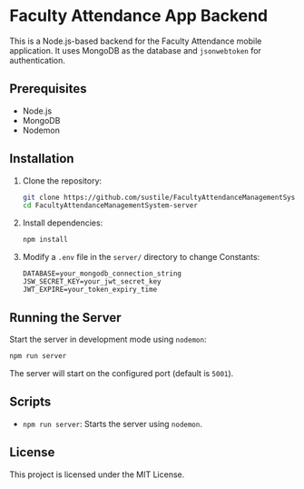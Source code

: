 
# Faculty Attendance App Backend

This is a Node.js-based backend for the Faculty Attendance mobile application. It uses MongoDB as the database and `jsonwebtoken` for authentication.

## Prerequisites

- Node.js
- MongoDB
- Nodemon

## Installation

1. Clone the repository:
   ```bash
   git clone https://github.com/sustile/FacultyAttendanceManagementSystem-server.git
   cd FacultyAttendanceManagementSystem-server
   ```

2. Install dependencies:
   ```bash
   npm install
   ```

3. Modify a `.env` file in the `server/` directory to change Constants:
   ```env
   DATABASE=your_mongodb_connection_string
   JSW_SECRET_KEY=your_jwt_secret_key
   JWT_EXPIRE=your_token_expiry_time
   ```

## Running the Server

Start the server in development mode using `nodemon`:
```bash
npm run server
```

The server will start on the configured port (default is `5001`).

## Scripts

- `npm run server`: Starts the server using `nodemon`.

## License

This project is licensed under the MIT License.
